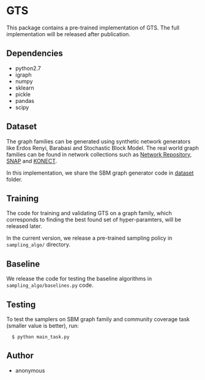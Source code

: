 # GTS

This package contains a pre-trained implementation of GTS. The full implementation will be released after publication. 


## Dependencies
- python2.7
- igraph
- numpy
- sklearn
- pickle
- pandas
- scipy


## Dataset

The graph families can be generated using synthetic network generators like Erdos Renyi, Barabasi and Stochastic Block Model. The real world graph families can be found in network collections such as [Network Repository](https://snap.stanford.edu/data/index.html), [SNAP](https://snap.stanford.edu/data/index.html) and [KONECT](http://konect.uni-koblenz.de/).

In this implementation, we share the SBM graph generator code in [dataset](https://github.com/anonymousbubble/GTS/tree/master/dataset) folder.


## Training

The code for training and validating GTS on a graph family, which corresponds to finding the best found set of hyper-paramters, will be released later. 

In the current version, we release a pre-trained sampling policy in `sampling_algo/` directory. 


## Baseline

We release the code for testing the baseline algorithms in `sampling_algo/baselines.py` code. 


## Testing

To test the samplers on SBM graph family and community coverage task (smaller value is better), run:

```
  $ python main_task.py 
```

## Author

- anonymous



